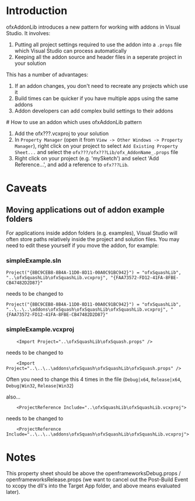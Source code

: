 # Introduction

ofxAddonLib introduces a new pattern for working with addons in Visual Studio. It involves:

1. Putting all project settings required to use the addon into a `.props` file which Visual Studio can process automatically
2. Keeping all the addon source and header files in a seperate project in your solution

This has a number of advantages:

1. If an addon changes, you don't need to recreate any projects which use it
2. Build times can be quicker if you have multiple apps using the same addons
3. Addon developers can add complex build settings to their addons

# How to use an addon which uses ofxAddonLib pattern

1. Add the ofx???.vcxproj to your solution
2. In `Property Manager` (open it from `View -> Other Windows -> Property Manager`), right click on your project to select `Add Existing Property Sheet...` and select the `ofx???/ofx???Lib/ofx_AddonName_.props` file
3. Right click on your project (e.g. 'mySketch') and select 'Add Reference...', and add a reference to `ofx???Lib`.

# Caveats

## Moving applications out of addon example folders

For applications inside addon folders (e.g. examples), Visual Studio will often store paths relatively inside the project and solution files. You may need to edit these yourself if you move the addon, for example:

### simpleExample.sln
```
Project("{8BC9CEB8-8B4A-11D0-8D11-00A0C91BC942}") = "ofxSquashLib", "..\ofxSquashLib\ofxSquashLib.vcxproj", "{FAA73572-FD12-41FA-8FBE-CB47482D2D87}"
```
needs to be changed to
```
Project("{8BC9CEB8-8B4A-11D0-8D11-00A0C91BC942}") = "ofxSquashLib", "..\..\..\addons\ofxSquash\ofxSquashLib\ofxSquashLib.vcxproj", "{FAA73572-FD12-41FA-8FBE-CB47482D2D87}"
```

### simpleExample.vcxproj
```
    <Import Project="..\ofxSquashLib\ofxSquash.props" />
```
needs to be changed to
```
    <Import Project="..\..\..\addons\ofxSquash\ofxSquashLib\ofxSquash.props" />
```
Often you need to change this 4 times in the file (`Debug|x64`, `Release|x64`, `Debug|Win32`, `Release|Win32`)


also...
```
    <ProjectReference Include="..\ofxSquashLib\ofxSquashLib.vcxproj">
```
needs to be changed to
```
    <ProjectReference Include="..\..\..\addons\ofxSquash\ofxSquashLib\ofxSquashLib.vcxproj">
```


# Notes

This property sheet should be above the openframeworksDebug.props / openframeworksRelease.props (we want to cancel out the Post-Build Event to xcopy the dll's into the Target App folder, and above means evaluated later).
